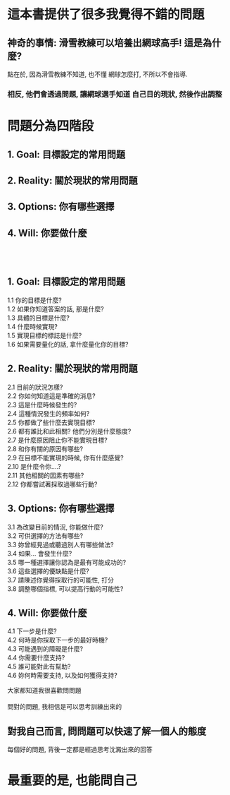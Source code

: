 <h1>這本書提供了很多我覺得不錯的問題</h1>

<h2> 神奇的事情: 滑雪教練可以培養出網球高手! 這是為什麼? </h2>
點在於, 因為滑雪教練不知道, 也不懂 網球怎麼打, 不所以不會指導.<br />    
<h3>相反, 他們會透過問題, 讓網球選手知道 自己目的現狀, 然後作出調整 </h3>

<h1> 問題分為四階段 </h1>
<h2>1. Goal: 目標設定的常用問題 </h2>
<h2>2. Reality: 關於現狀的常用問題 </h2>
<h2>3. Options: 你有哪些選擇 </h2>
<h2>4. Will: 你要做什麼 </h2>
<br /><br />
<h2>1. Goal: 目標設定的常用問題 </h2>   
1.1 你的目標是什麼? <br />    
1.2 如果你知道答案的話, 那是什麼?<br />     
1.3 具體的目標是什麼?<br />    
1.4 什麼時候實現?<br />     
1.5 實現目標的標誌是什麼?<br />      
1.6 如果需要量化的話, 拿什麼量化你的目標?<br />     

<h2>2. Reality: 關於現狀的常用問題 </h2>
2.1 目前的狀況怎樣?<br />    
2.2 你如何知道這是準確的消息?<br />    
2.3 這是什麼時候發生的?<br />    
2.4 這種情況發生的頻率如何?<br />    
2.5 你都做了些什麼去實現目標?<br />    
2.6 都有誰比和此相關? 他們分別是什麼態度? <br />    
2.7 是什麼原因阻止你不能實現目標?<br />    
2.8 和你有關的原因有哪些? <br />    
2.9 在目標不能實現的時候, 你有什麼感覺? <br />     
2.10 是什麼令你....?<br />    
2.11 其他相關的因素有哪些?<br />   
2.12 你都嘗試著採取過哪些行動?<br />   

<h2>3. Options: 你有哪些選擇 </h2>   
3.1 為改變目前的情況, 你能做什麼? <br />   
3.2 可供選擇的方法有哪些? <br />   
3.3 妳曾經見過或聽過別人有哪些做法?<br />    
3.4 如果... 會發生什麼? <br />   
3.5 哪一種選擇讓你認為是最有可能成功的?<br />     
3.6 這些選擇的優缺點是什麼? <br />   
3.7 請陳述你覺得採取行的可能性, 打分 <br />   
3.8 調整哪個指標, 可以提高行動的可能性? <br />     

<h2>4. Will: 你要做什麼 </h2>
4.1 下一步是什麼? <br />    
4.2 何時是你採取下一步的最好時機?  <br />    
4.3 可能遇到的障礙是什麼? <br />    
4.4 你需要什麼支持?  <br />    
4.5 誰可能對此有幫助? <br />    
4.6 妳何時需要支持, 以及如何獲得支持? <br />    


大家都知道我很喜歡問問題 <br />    
問對的問題, 我相信是可以思考訓練出來的<br />    
<h2>對我自己而言, 問問題可以快速了解一個人的態度 </h2>    
每個好的問題, 背後一定都是經過思考沈澱出來的回答<br />   

<h1>最重要的是, 也能問自己</h1>
